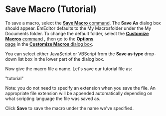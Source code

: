 # Save Macro (Tutorial)

To save a macro, select the [**Save Macro** command](../../cmd/macros/macro_save). The **Save As** dialog box should appear. EmEditor defaults to the My Macrosfolder under the My Documents folder. To change the default folder,
select the **[Customize Macros](../../cmd/macros/customize_macro)** [command](../../cmd/macros/customize_macro) **,** then go to the [**Options**\
page](../../dlg/macro_customize/options/index) in the
[**Customize Macros** dialog box](../../dlg/macro_customize/index).

You can select either JavaScript or VBScript from the
**Save as type** drop-down list box
in the lower part of the dialog box.

Now give the macro file a name. Let's save our tutorial file as:

"tutorial"

Note: you do not need to specify an extension when you save the file. An
appropriate file extension will be appended automatically depending on what
scripting language the file was saved as.

Click **Save** to save the macro under the name we've specified.
